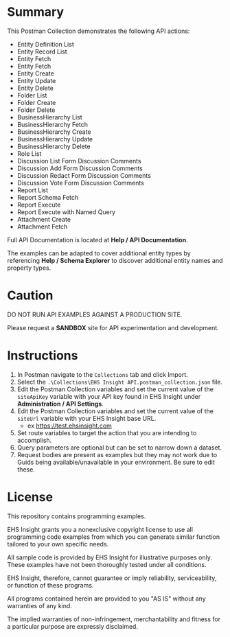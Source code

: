 # Summary
This Postman Collection demonstrates the following API actions:
* Entity Definition List
* Entity Record List
* Entity Fetch
* Entity Fetch
* Entity Create
* Entity Update
* Entity Delete
* Folder List
* Folder Create
* Folder Delete
* BusinessHierarchy List
* BusinessHierarchy Fetch
* BusinessHierarchy Create
* BusinessHierarchy Update
* BusinessHierarchy Delete
* Role List
* Discussion List Form Discussion Comments
* Discussion Add Form Discussion Comments
* Discussion Redact Form Discussion Comments
* Discussion Vote Form Discussion Comments
* Report List
* Report Schema Fetch
* Report Execute
* Report Execute with Named Query
* Attachment Create
* Attachment Fetch

Full API Documentation is located at **Help / API Documentation**.

The examples can be adapted to cover additional entity types by referencing **Help / Schema Explorer** to discover additional entity names and property types.


# Caution
DO NOT RUN API EXAMPLES AGAINST A PRODUCTION SITE.

Please request a **SANDBOX** site for API experimentation and development.

# Instructions

1. In Postman navigate to the `Collections` tab and click Import.
1. Select the `.\Collections\EHS Insight API.postman_collection.json` file.
1. Edit the Postman Collection variables and set the current value of the `siteApiKey` variable with your API key found in EHS Insight under **Administration / API Settings**.
1. Edit the Postman Collection variables and set the current value of the `siteUrl` variable with your EHS Insight base URL.
    * ex https://test.ehsinsight.com
1. Set route variables to target the action that you are intending to accomplish.
1. Query parameters are optional but can be set to narrow down a dataset.
1. Request bodies are present as examples but they may not work due to Guids being available/unavailable in your environment. Be sure to edit these.

# License
This repository contains programming examples.

EHS Insight grants you a nonexclusive copyright license to use all programming code examples from which you can generate similar function tailored to your own specific needs.

All sample code is provided by EHS Insight for illustrative purposes only. These examples have not been thoroughly tested under all conditions. 

EHS Insight, therefore, cannot guarantee or imply reliability, serviceability, or function of these programs.

All programs contained herein are provided to you "AS IS" without any warranties of any kind. 

The implied warranties of non-infringement, merchantability and fitness for a particular purpose are expressly disclaimed.
